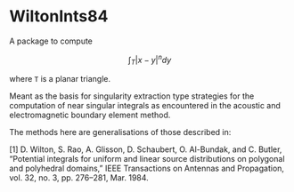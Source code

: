 # WiltonInts84

A package to compute

```math
\int_T |x-y|^n dy
```

where ``T`` is a planar triangle.

Meant as the basis for singularity extraction type strategies for the computation of near singular integrals as encountered in the acoustic and electromagnetic boundary element method.

The methods here are generalisations of those described in:

[1] D. Wilton, S. Rao, A. Glisson, D. Schaubert, O. Al-Bundak, and C. Butler, “Potential integrals for uniform and linear source distributions on polygonal and polyhedral domains,” IEEE Transactions on Antennas and Propagation, vol. 32, no. 3, pp. 276–281, Mar. 1984.
